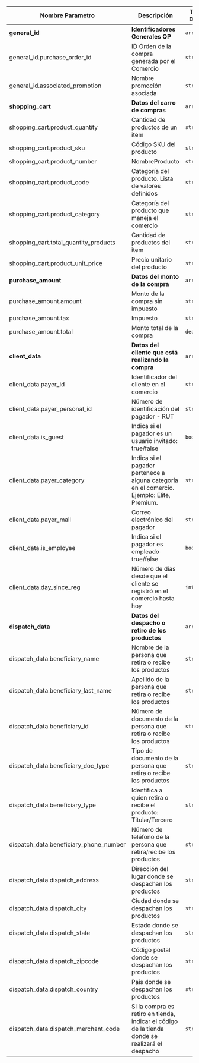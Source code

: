 |Nombre Parametro                |Descripción                                                                                 |Tipo Dato|
| ----                           | ----                                                                                       |----     |
|**general_id**                   |**Identificadores Generales QP**                                                            |`array`  |
|general_id.purchase_order_id                 |ID Orden de la compra generada por el Comercio                                              |`string` |
|general_id.associated_promotion             |Nombre promoción asociada                                                                   |`string` |
|**shopping_cart**                |**Datos del carro de compras**                                                              |`array`  |
|shopping_cart.product_quantity                |Cantidad de productos de un item                                                            |`string` |
|shopping_cart.product_sku                     |Código SKU del producto                                                                     |`string` |
|shopping_cart.product_number             |NombreProducto                                                                              |`string` |
|shopping_cart.product_code                  |Categoría del producto. Lista de valores definidos                                          |`string` |
|shopping_cart.product_category               |Categoría del producto que maneja el comercio                                               |`string` |
|shopping_cart.total_quantity_products          |Cantidad de productos del item                                                              |`string` |
|shopping_cart.product_unit_price          |Precio unitario del producto                                                                |`string` |
|**purchase_amount**              |**Datos del monto de la compra**                                                            |`array`  |
|purchase_amount.amount                          |Monto de la compra sin impuesto                                                             |`string` |
|purchase_amount.tax                             |Impuesto                                                                                    |`string` |
|purchase_amount.total                           |Monto total de la compra                                                                    |`decimal`|
|**client_data**                  |**Datos del cliente que está realizando la compra**                                         |`array`  |
|client_data.payer_id                       |Identificador del cliente en el comercio                                                    |`string` |
|client_data.payer_personal_id                 |Número de identificación del pagador - RUT                                                  |`string` |
|client_data.is_guest                         |Indica si el pagador es un usuario invitado: true/false                                     |`boolean`|
|client_data.payer_category                   |Indica si el pagador pertenece a alguna categoría en el comercio. Ejemplo: Elite, Premium.  |`string` |
|client_data.payer_mail                       |Correo electrónico del pagador                                                              |`string` |
|client_data.is_employee                      |Indica si el pagador es empleado true/false                                                 |`boolean`|
|client_data.day_since_reg                     |Número de días desde que el cliente se registró en el comercio hasta hoy                    |`int`    |
|**dispatch_data**                |**Datos del despacho o retiro de los productos**                                            |`array`  |
|dispatch_data.beneficiary_name                 |Nombre de la persona que retira o recibe los productos                                      |`string` |
|dispatch_data.beneficiary_last_name             |Apellido de la persona que retira o recibe los productos                                        |`string` |
|dispatch_data.beneficiary_id                   |Número de documento de la persona que retira o recibe los productos                             |`string` |
|dispatch_data.beneficiary_doc_type              |Tipo de documento de la persona que retira o recibe los productos                               |`string` |
|dispatch_data.beneficiary_type                |Identifica a quien retira o recibe el producto: Titular/Tercero                                 |`string` |
|dispatch_data.beneficiary_phone_number             |Número de teléfono de la persona que retira/recibe los productos                                |`string` |
|dispatch_data.dispatch_address                 |Dirección del lugar donde se despachan los productos                                            |`string` |
|dispatch_data.dispatch_city                    |Ciudad donde se despachan los productos                                                         |`string` |
|dispatch_data.dispatch_state                   |Estado donde se despachan los productos                                                         |`string` |
|dispatch_data.dispatch_zipcode                  |Código postal donde se despachan los productos                                                  |`string` |
|dispatch_data.dispatch_country                 |País donde se despachan los productos                                                           |`string` |
|dispatch_data.dispatch_merchant_code            |Si la compra es retiro en tienda, indicar el código de la tienda donde se realizará el despacho |`string` |
